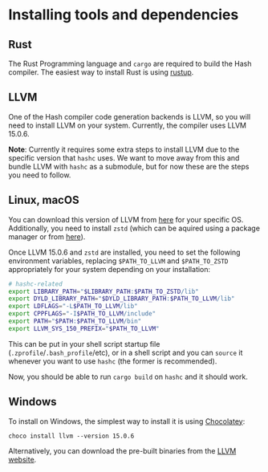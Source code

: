 # Installing tools and dependencies

## Rust

The Rust Programming language and `cargo` are required to build the Hash
compiler. The easiest way to install Rust is using [rustup](https://rustup.rs/).

## LLVM

One of the Hash compiler code generation backends is LLVM, so you will need to
install LLVM on your system. Currently, the compiler uses LLVM 15.0.6.

**Note**: Currently it requires some extra steps to install LLVM due to the
specific version that `hashc` uses. We want to move away from this and bundle
LLVM with `hashc` as a submodule, but for now these are the steps you need to
follow.

## Linux, macOS

You can download this version of LLVM from
[here](https://github.com/llvm/llvm-project/releases/tag/llvmorg-15.0.6) for
your specific OS. Additionally, you need to install `zstd`  (which can be
aquired using a package manager or from
[here](https://github.com/facebook/zstd/releases/tag/v1.5.5)).

Once LLVM 15.0.6 and `zstd` are installed, you need to set the following
environment variables, replacing `$PATH_TO_LLVM` and `$PATH_TO_ZSTD`
appropriately for your system depending on your installation:

```sh
# hashc-related
export LIBRARY_PATH="$LIBRARY_PATH:$PATH_TO_ZSTD/lib"
export DYLD_LIBRARY_PATH="$DYLD_LIBRARY_PATH:$PATH_TO_LLVM/lib"
export LDFLAGS="-L$PATH_TO_LLVM/lib"
export CPPFLAGS="-I$PATH_TO_LLVM/include"
export PATH="$PATH:$PATH_TO_LLVM/bin"
export LLVM_SYS_150_PREFIX="$PATH_TO_LLVM"
```

This can be put in your shell script startup file
(`.zprofile`/`.bash_profile`/etc), or in a shell script and you can `source` it
whenever you want to use `hashc` (the former is recommended).

Now, you should be able to run `cargo build` on `hashc` and it should work.

## Windows

To install on Windows, the simplest way to install it is using
[Chocolatey](https://chocolatey.org/):

```pwsh
choco install llvm --version 15.0.6
```

Alternatively, you can download the pre-built binaries from the [LLVM
website](https://releases.llvm.org/download.html).

